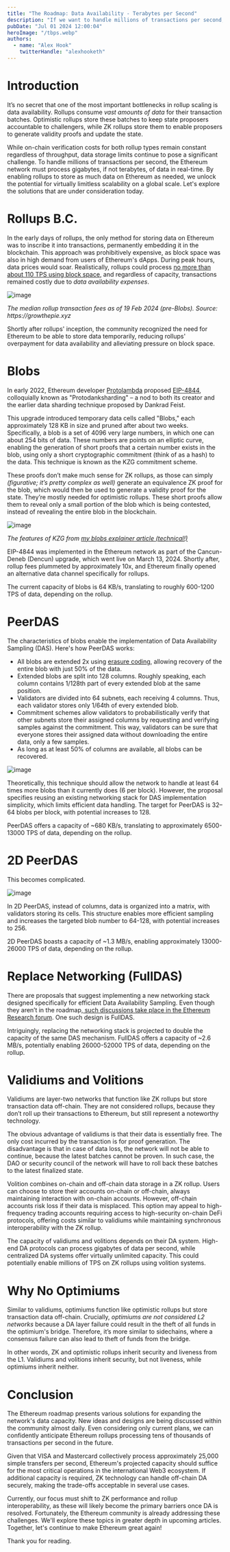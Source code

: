 ```yaml
---
title: "The Roadmap: Data Availability - Terabytes per Second"
description: "If we want to handle millions of transactions per second, the Ethereum network must process gigabytes, if not terabytes, of data in real-time."
pubDate: "Jul 01 2024 12:00:04"
heroImage: "/tbps.webp"
authors:
  - name: "Alex Hook"
    twitterHandle: "alexhooketh"
---
```


# Introduction

It’s no secret that one of the most important bottlenecks in rollup scaling is data availability. Rollups consume _vast amounts of data_ for their transaction batches. Optimistic rollups store these batches to keep state proposers accountable to challengers, while ZK rollups store them to enable proposers to generate validity proofs and update the state.

While on-chain verification costs for both rollup types remain constant regardless of throughput, data storage limits continue to pose a significant challenge. To handle millions of transactions per second, the Ethereum network must process gigabytes, if not terabytes, of data in real-time. By enabling rollups to store as much data on Ethereum as needed, we unlock the potential for virtually limitless scalability on a global scale. Let's explore the solutions that are under consideration today.

# Rollups B.C.

In the early days of rollups, the only method for storing data on Ethereum was to inscribe it into transactions, permanently embedding it in the blockchain. This approach was prohibitively expensive, as block space was also in high demand from users of Ethereum's dApps. During peak hours, data prices would soar. Realistically, rollups could process [no more than about 110 TPS using block space](https://mirror.xyz/alexhook.eth/y9PTlM6tVr0H8X68r1LV2UwAnT9D6u1MEEiUFvcpyG0), and regardless of capacity, transactions remained costly due to _data availability expenses_.

![image](../assets/TheRoadmapTerabytesofDataperSecond/image3.png)

_The median rollup transaction fees as of 19 Feb 2024 (pre-Blobs). Source: https://growthepie.xyz_

Shortly after rollups' inception, the community recognized the need for Ethereum to be able to store data temporarily, reducing rollups' overpayment for data availability and alleviating pressure on block space.

# Blobs

In early 2022, Ethereum developer [Protolambda](https://x.com/protolambda) proposed [EIP-4844](https://eips.ethereum.org/EIPS/eip-4844), colloquially known as "Protodanksharding" – a nod to both its creator and the earlier data sharding technique proposed by Dankrad Feist.

This upgrade introduced temporary data cells called "Blobs," each approximately 128 KB in size and pruned after about two weeks. Specifically, a blob is a set of 4096 very large numbers, in which one can about 254 bits of data. These numbers are points on an elliptic curve, enabling the generation of short proofs that a certain number exists in the blob, using only a short cryptographic commitment (think of as a hash) to the data. This technique is known as the KZG commitment scheme.

These proofs don’t make much sense for ZK rollups, as those can simply _(figurative; it’s pretty complex as well)_ generate an equivalence ZK proof for the blob, which would then be used to generate a validity proof for the state. They’re mostly needed for optimistic rollups. These short proofs allow them to reveal only a small portion of the blob which is being contested, instead of revealing the entire blob in the blockchain.

![image](../assets/TheRoadmapTerabytesofDataperSecond/image1.png)

_The features of KZG from [my blobs explainer article (technical!)](https://mirror.xyz/alexhook.eth/W4PYt5zGWjw9VcB8Z6KIJDoyCU0RPA1d304cM0J75mQ)_

EIP-4844 was implemented in the Ethereum network as part of the Cancun-Deneb (Dencun) upgrade, which went live on March 13, 2024. Shortly after, rollup fees plummeted by approximately 10x, and Ethereum finally opened an alternative data channel specifically for rollups.

The current capacity of blobs is 64 KB/s, translating to roughly 600-1200 TPS of data, depending on the rollup.

# PeerDAS

The characteristics of blobs enable the implementation of Data Availability Sampling (DAS). Here's how PeerDAS works:

- All blobs are extended 2x using [erasure coding](https://en.wikipedia.org/wiki/Erasure_code), allowing recovery of the entire blob with just 50% of the data.
- Extended blobs are split into 128 columns. Roughly speaking, each column contains 1/128th part of every extended blob at the same position.
- Validators are divided into 64 subnets, each receiving 4 columns. Thus, each validator stores only 1/64th of every extended blob.
- Commitment schemes allow validators to probabilistically verify that other subnets store their assigned columns by requesting and verifying samples against the commitment. This way, validators can be sure that everyone stores their assigned data without downloading the entire data, only a few samples.
- As long as at least 50% of columns are available, all blobs can be recovered.

![image](../assets/TheRoadmapTerabytesofDataperSecond/image4.png)

Theoretically, this technique should allow the network to handle at least 64 times more blobs than it currently does (6 per block). However, the proposal specifies reusing an existing networking stack for DAS implementation simplicity, which limits efficient data handling. The target for PeerDAS is 32–64 blobs per block, with potential increases to 128.

PeerDAS offers a capacity of ~680 KB/s, translating to approximately 6500-13000 TPS of data, depending on the rollup.

# 2D PeerDAS

This becomes complicated.

![image](../assets/TheRoadmapTerabytesofDataperSecond/image2.png)

In 2D PeerDAS, instead of columns, data is organized into a matrix, with validators storing its cells. This structure enables more efficient sampling and increases the targeted blob number to 64-128, with potential increases to 256.

2D PeerDAS boasts a capacity of ~1.3 MB/s, enabling approximately 13000-26000 TPS of data, depending on the rollup.

# Replace Networking (FullDAS)

There are proposals that suggest implementing a new networking stack designed specifically for efficient Data Availability Sampling. Even though they aren’t in the roadmap,[ such discussions take place in the Ethereum Research forum](https://ethresear.ch/t/fulldas-towards-massive-scalability-with-32mb-blocks-and-beyond/19529). One such design is FullDAS.

Intriguingly, replacing the networking stack is projected to double the capacity of the same DAS mechanism. FullDAS offers a capacity of ~2.6 MB/s, potentially enabling 26000-52000 TPS of data, depending on the rollup.

# Validiums and Volitions

Validiums are layer-two networks that function like ZK rollups but store transaction data off-chain. They are not considered rollups, because they don’t roll up their transactions to Ethereum, but  still represent a noteworthy technology.

The obvious advantage of validiums is that their data is essentially free. The only cost incurred by the transaction is for proof generation. The disadvantage is that in case of data loss, the network will not be able to continue, because the latest batches cannot be proven. In such case, the DAO or security council of the network will have to roll back these batches to the latest finalized state.

Volition combines on-chain and off-chain data storage in a ZK rollup. Users can choose to store their accounts on-chain or off-chain, always maintaining interaction with on-chain accounts. However, off-chain accounts risk loss if their data is misplaced. This option may appeal to high-frequency trading accounts requiring access to high-security on-chain DeFi protocols, offering costs similar to validiums while maintaining synchronous interoperability with the ZK rollup.

The capacity of validiums and volitions depends on their DA system. High-end DA protocols can process gigabytes of data per second, while centralized DA systems offer virtually unlimited capacity. This could potentially enable millions of TPS on ZK rollups using volition systems.

# Why No Optimiums

Similar to validiums, optimiums function like optimistic rollups but store transaction data off-chain. Crucially, _optimiums are not considered L2 networks_ because a DA layer failure could result in the theft of all funds in the optimium's bridge. Therefore, it’s more similar to sidechains, where a consensus failure can also lead to theft of funds from the bridge.

In other words, ZK and optimistic rollups inherit security and liveness from the L1. Validiums and volitions inherit security, but not liveness, while optimiums inherit neither.

# Conclusion

The Ethereum roadmap presents various solutions for expanding the network's data capacity. New ideas and designs are being discussed within the community almost daily. Even considering only current plans, we can confidently anticipate Ethereum rollups processing tens of thousands of transactions per second in the future.

Given that VISA and Mastercard collectively process approximately 25,000 simple transfers per second, Ethereum's projected capacity should suffice for the most critical operations in the international Web3 ecosystem. If additional capacity is required, ZK technology can handle off-chain DA securely, making the trade-offs acceptable in several use cases.

Currently, our focus must shift to ZK performance and rollup interoperability, as these will likely become the primary barriers once DA is resolved. Fortunately, the Ethereum community is already addressing these challenges. We'll explore these topics in greater depth in upcoming articles. Together, let's continue to make Ethereum great again!

Thank you for reading.
